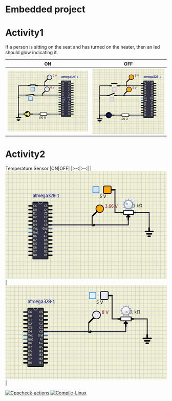 # Embedded project 
# Activity1 
If a person is sitting on the seat and has turned on the heater, then an led should glow indicating it.

|ON|OFF|
|:--:|:--:|
|![ON](https://github.com/Chinnam-Narendra-Prasad/embbeded_project/blob/main/simulation/Seat%20Sensor%20On%20%26%20Heater%20Sensor%20On.png)|![OFF](https://github.com/Chinnam-Narendra-Prasad/embbeded_project/blob/main/simulation/Seat%20Sensor%20Off%20%20%26%20heater%20Sensor%20off.png)|

# Activity2
Temperature Sensor
|ON|OFF|
|:--:|:--:|
|![ON](https://github.com/Chinnam-Narendra-Prasad/embbeded_project/blob/main/simulation/temp%20ON.png)|![OFF](https://github.com/Chinnam-Narendra-Prasad/embbeded_project/blob/main/simulation/temp%20OFF.png)|

[![Cppcheck-actions](https://github.com/Prasadpokanati/Embedded-project/actions/workflows/cppcheck.yml/badge.svg)](https://github.com/Prasadpokanati/Embedded-project/actions/workflows/cppcheck.yml)
[![Compile-Linux](https://github.com/Prasadpokanati/Embedded-project/actions/workflows/Compile.yml/badge.svg)](https://github.com/Prasadpokanati/Embedded-project/actions/workflows/Compile.yml)
